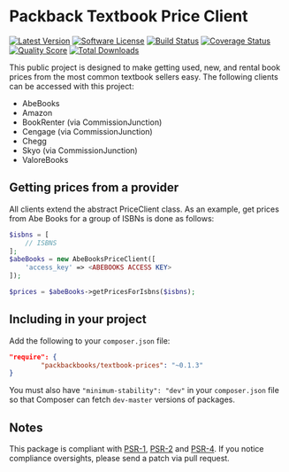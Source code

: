 # Packback Textbook Price Client

[![Latest Version](https://img.shields.io/github/release/Packbackbooks/textbook-prices.svg?style=flat-square)](https://github.com/Packbackbooks/textbook-prices/releases)
[![Software License](https://img.shields.io/badge/license-APACHE%202.0-brightgreen.svg?style=flat-square)](LICENSE.md)
[![Build Status](https://img.shields.io/travis/packbackbooks/textbook-prices/master.svg?style=flat-square&1)](https://travis-ci.org/packbackbooks/textbook-prices)
[![Coverage Status](https://img.shields.io/scrutinizer/coverage/g/Packbackbooks/textbook-prices.svg?style=flat-square)](https://scrutinizer-ci.com/g/Packbackbooks/textbook-prices/code-structure)
[![Quality Score](https://img.shields.io/scrutinizer/g/Packbackbooks/textbook-prices.svg?style=flat-square)](https://scrutinizer-ci.com/g/Packbackbooks/textbook-prices)
[![Total Downloads](https://img.shields.io/packagist/dt/Packbackbooks/textbook-prices.svg?style=flat-square)](https://packagist.org/packages/Packbackbooks/textbook-prices)

This public project is designed to make getting used, new, and rental book
prices from the most common textbook sellers easy. The following clients
can be accessed with this project:

- AbeBooks
- Amazon
- BookRenter (via CommissionJunction)
- Cengage (via CommissionJunction)
- Chegg
- Skyo (via CommissionJunction)
- ValoreBooks

## Getting prices from a provider

All clients extend the abstract PriceClient class. As an example, get prices
from Abe Books for a group of ISBNs is done as follows:

```php
$isbns = [
    // ISBNS
];
$abeBooks = new AbeBooksPriceClient([
    'access_key' => <ABEBOOKS ACCESS KEY>
]);

$prices = $abeBooks->getPricesForIsbns($isbns);

```

## Including in your project

Add the following to your `composer.json` file:

```json
"require": {
        "packbackbooks/textbook-prices": "~0.1.3"
}
```

You must also have `"minimum-stability": "dev"` in your `composer.json` file so that Composer can fetch `dev-master` versions of packages.

## Notes

This package is compliant with [PSR-1][], [PSR-2][] and [PSR-4][]. If you notice compliance oversights, please send
a patch via pull request.

[PSR-1]: https://github.com/php-fig/fig-standards/blob/master/accepted/PSR-1-basic-coding-standard.md
[PSR-2]: https://github.com/php-fig/fig-standards/blob/master/accepted/PSR-2-coding-style-guide.md
[PSR-4]: https://github.com/php-fig/fig-standards/blob/master/accepted/PSR-4-autoloader.md


